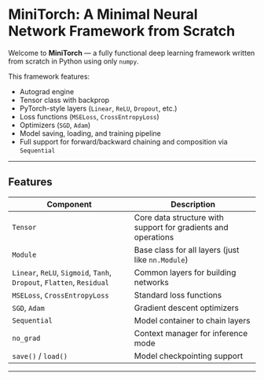 # MiniTorch: A Minimal Neural Network Framework from Scratch

Welcome to **MiniTorch** — a fully functional deep learning framework written from scratch in Python using only `numpy`.

This framework features:
- Autograd engine
- Tensor class with backprop
- PyTorch-style layers (`Linear`, `ReLU`, `Dropout`, etc.)
- Loss functions (`MSELoss`, `CrossEntropyLoss`)
- Optimizers (`SGD`, `Adam`)
- Model saving, loading, and training pipeline
- Full support for forward/backward chaining and composition via `Sequential`

---

## Features

| Component | Description |
|----------|-------------|
| `Tensor` | Core data structure with support for gradients and operations |
| `Module` | Base class for all layers (just like `nn.Module`) |
| `Linear`, `ReLU`, `Sigmoid`, `Tanh`, `Dropout`, `Flatten`, `Residual` | Common layers for building networks |
| `MSELoss`, `CrossEntropyLoss` | Standard loss functions |
| `SGD`, `Adam` | Gradient descent optimizers |
| `Sequential` | Model container to chain layers |
| `no_grad` | Context manager for inference mode |
| `save()` / `load()` | Model checkpointing support |

---
